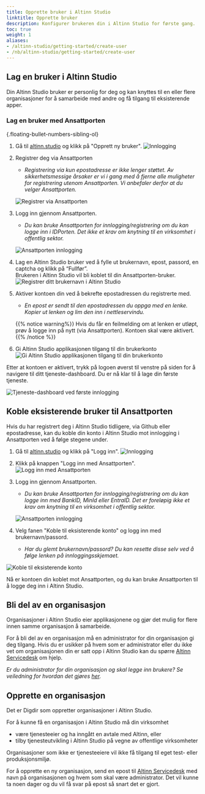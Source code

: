 ```yaml
---
title: Opprette bruker i Altinn Studio
linktitle: Opprette bruker
description: Konfigurer brukeren din i Altinn Studio for første gang.
toc: true
weight: 1
aliases:
- /altinn-studio/getting-started/create-user
- /nb/altinn-studio/getting-started/create-user
---
```


## Lag en bruker i Altinn Studio

Din Altinn Studio bruker er personlig for deg og kan knyttes til en eller flere organisasjoner for å samarbeide med 
andre og få tilgang til eksisterende apper.

### Lag en bruker med Ansattporten
{.floating-bullet-numbers-sibling-ol}

1. Gå til [altinn.studio](https://altinn.studio) og klikk på "Opprett ny  bruker".
   ![Innlogging](./velkommen.png "Velkommen")

2. Registrer deg via Ansattporten
   - *Registrering via kun epostadresse er ikke lenger støttet. Av sikkerhetsmessige årsaker er vi i gang med å fjerne 
      alle muligheter for registrering utenom Ansattporten. Vi anbefaler derfor at du velger Ansattporten.*
   
   ![Registrer via Ansattporten](./register-user.png "Registrer via Ansattporten")

3. Logg inn gjennom Ansattporten.
   - *Du kan bruke Ansattporten for innlogging/registrering om du kan logge inn i IDPorten. Det ikke et krav om knytning
      til en virksomhet i offentlig sektor.*

   ![Ansattporten innlogging](./ansattporten.png "Ansattporten innlogging")


4. Lag en Altinn Studio bruker ved å fylle ut brukernavn, epost, passord, en captcha og klikk på “Fullfør”.  
   Brukeren i Altinn Studio vil bli koblet til din Ansattporten-bruker.
   ![Registrer ditt brukernavn i Altinn Studio](./register-new-gitea-user.png "Registrer ditt brukernavn i Altinn Studio")

5. Aktiver kontoen din ved å bekrefte epostadressen du registrerte med.
   - *En epost er sendt til den epostadressen du oppga med en lenke. Kopier ut lenken og lim den inn i nettleservindu.*

   {{% notice warning%}}
   Hvis du får en feilmelding om at lenken er utløpt, prøv å logge inn på nytt (via Ansattporten). Kontoen skal være aktivert.
   {{% /notice %}}

6. Gi Altinn Studio applikasjonen tilgang til din brukerkonto
   ![Gi Altinn Studio applikasjonen tilgang til din brukerkonto](./authorize-application.png "Gi Altinn Studio applikasjonen tilgang til din brukerkonto")

Etter at kontoen  er aktivert, trykk på logoen øverst til venstre på siden for å navigere til ditt tjeneste-dashboard.
Du er nå klar til å lage din første tjeneste.

![Tjeneste-dashboard ved første innlogging](./empty-dashboard.png?width=500 "Tjeneste-dashboard ved første innlogging")

## Koble eksisterende bruker til Ansattporten

Hvis du har registrert deg i Altinn Studio tidligere, via Github eller epostadresse, kan du koble din konto i Altinn Studio
mot innlogging i Ansattporten ved å følge stegene under.

1. Gå til [altinn.studio](https://altinn.studio) og klikk på "Logg inn".
   ![Innlogging](./velkommen.png "Velkommen")

2. Klikk på knappen "Logg inn med Ansattporten".
   ![Logg inn med Ansattporten](./signin-with-ansattporten.png "Logg inn med Ansattporten")

3. Logg inn gjennom Ansattporten.
   - *Du kan bruke Ansattporten for innlogging/registrering om du kan logge inn med BankID, MinId eller EntraID. 
      Det er foreløpig ikke et krav om knytning til en virksomhet i offentlig sektor.*

   ![Ansattporten innlogging](./ansattporten.png "Ansattporten innlogging")

4. Velg fanen "Koble til eksisterende konto" og logg inn med brukernavn/passord.
   - *Har du glemt brukernavn/passord? Du kan resette disse selv ved å følge lenken på innloggingsskjemaet.*

  ![Koble til eksisterende konto](./link-to-existing-account.png "Koble til eksisterende konto")

Nå er kontoen din koblet mot Ansattporten, og du kan bruke Ansattporten til å logge deg inn i Altinn Studio.

## Bli del av en organisasjon

Organisasjoner i Altinn Studio eier applikasjonene og gjør det mulig for flere innen samme organisasjon å samarbeide.

For å bli del av en organisasjon må en administrator for din organisasjon gi deg tilgang.
Hvis du er usikker på hvem som er administrator eller du ikke vet om organisasjonen din er satt opp i Altinn Studio
kan du spørre [Altinn Servicedesk](mailto:tjenesteeier@altinn.no) om hjelp.

_Er du administrator for din organisasjon og skal legge inn brukere? Se veiledning for hvordan det gjøres [her](/nb/altinn-studio/v8/guides/administration/access-management/studio/)._

## Opprette en organisasjon

Det er Digdir som oppretter organisasjoner i Altinn Studio.

For å kunne få en organisasjon i Altinn Studio må din virksomhet

- være tjenesteeier og ha inngått en avtale med Altinn, eller
- tilby tjenesteutvikling i Altinn Studio på vegne av offentlige virksomheter

Organisasjoner som ikke er tjenesteeiere vil ikke få tilgang til eget test- eller produksjonsmiljø. 

For å opprette en ny organisasjon, send en epost til [Altinn Servicedesk](mailto:tjenesteeier@altinn.no) med navn på organisasjonen og hvem som skal være administrator.
Det vil kunne ta noen dager og du vil få svar på epost så snart det er gjort.
